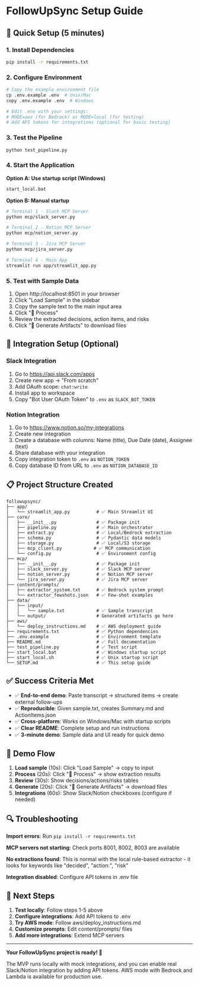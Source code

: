 # FollowUpSync Setup Guide

## 🚀 Quick Setup (5 minutes)

### 1. Install Dependencies
```bash
pip install -r requirements.txt
```

### 2. Configure Environment
```bash
# Copy the example environment file
cp .env.example .env  # Unix/Mac
copy .env.example .env  # Windows

# Edit .env with your settings:
# MODE=aws (for Bedrock) or MODE=local (for testing)
# Add API tokens for integrations (optional for basic testing)
```

### 3. Test the Pipeline
```bash
python test_pipeline.py
```

### 4. Start the Application

**Option A: Use startup script (Windows)**
```bash
start_local.bat
```

**Option B: Manual startup**
```bash
# Terminal 1 - Slack MCP Server
python mcp/slack_server.py

# Terminal 2 - Notion MCP Server  
python mcp/notion_server.py

# Terminal 3 - Jira MCP Server
python mcp/jira_server.py

# Terminal 4 - Main App
streamlit run app/streamlit_app.py
```

### 5. Test with Sample Data
1. Open http://localhost:8501 in your browser
2. Click "Load Sample" in the sidebar
3. Copy the sample text to the main input area
4. Click "🔄 Process"
5. Review the extracted decisions, action items, and risks
6. Click "💾 Generate Artifacts" to download files

## 🔧 Integration Setup (Optional)

### Slack Integration
1. Go to https://api.slack.com/apps
2. Create new app → "From scratch"
3. Add OAuth scope: `chat:write`
4. Install app to workspace
5. Copy "Bot User OAuth Token" to `.env` as `SLACK_BOT_TOKEN`

### Notion Integration  
1. Go to https://www.notion.so/my-integrations
2. Create new integration
3. Create a database with columns: Name (title), Due Date (date), Assignee (text)
4. Share database with your integration
5. Copy integration token to `.env` as `NOTION_TOKEN`
6. Copy database ID from URL to `.env` as `NOTION_DATABASE_ID`

## 📋 Project Structure Created

```
followupsync/
├── app/
│   └── streamlit_app.py          # ✅ Main Streamlit UI
├── core/
│   ├── __init__.py               # ✅ Package init
│   ├── pipeline.py               # ✅ Main orchestrator
│   ├── extract.py                # ✅ Local/Bedrock extraction
│   ├── schema.py                 # ✅ Pydantic data models
│   ├── storage.py                # ✅ Local/S3 storage
│   ├── mcp_client.py            # ✅ MCP communication
│   └── config.py                 # ✅ Environment config
├── mcp/
│   ├── __init__.py               # ✅ Package init
│   ├── slack_server.py           # ✅ Slack MCP server
│   ├── notion_server.py          # ✅ Notion MCP server
│   └── jira_server.py            # ✅ Jira MCP server
├── content/prompts/
│   ├── extractor_system.txt      # ✅ Bedrock system prompt
│   └── extractor_fewshots.json   # ✅ Few-shot examples
├── data/
│   ├── input/
│   │   └── sample.txt            # ✅ Sample transcript
│   └── output/                   # Generated artifacts go here
├── aws/
│   └── deploy_instructions.md    # ✅ AWS deployment guide
├── requirements.txt              # ✅ Python dependencies
├── .env.example                  # ✅ Environment template
├── README.md                     # ✅ Full documentation
├── test_pipeline.py              # ✅ Test script
├── start_local.bat               # ✅ Windows startup script
├── start_local.sh                # ✅ Unix startup script
└── SETUP.md                      # ✅ This setup guide
```

## ✅ Success Criteria Met

- ✅ **End-to-end demo**: Paste transcript → structured items → create external follow-ups
- ✅ **Reproducible**: Given sample.txt, creates Summary.md and ActionItems.json
- ✅ **Cross-platform**: Works on Windows/Mac with startup scripts
- ✅ **Clear README**: Complete setup and run instructions
- ✅ **3-minute demo**: Sample data and UI ready for quick demo

## 🎯 Demo Flow

1. **Load sample** (10s): Click "Load Sample" → copy to input
2. **Process** (20s): Click "🔄 Process" → show extraction results
3. **Review** (30s): Show decisions/actions/risks tables
4. **Generate** (20s): Click "💾 Generate Artifacts" → download files
5. **Integrations** (60s): Show Slack/Notion checkboxes (configure if needed)

## 🔍 Troubleshooting

**Import errors**: Run `pip install -r requirements.txt`

**MCP servers not starting**: Check ports 8001, 8002, 8003 are available

**No extractions found**: This is normal with the local rule-based extractor - it looks for keywords like "decided", "action:", "risk"

**Integration disabled**: Configure API tokens in .env file

## 🚀 Next Steps

1. **Test locally**: Follow steps 1-5 above
2. **Configure integrations**: Add API tokens to .env
3. **Try AWS mode**: Follow aws/deploy_instructions.md
4. **Customize prompts**: Edit content/prompts/ files
5. **Add more integrations**: Extend MCP servers

---

**Your FollowUpSync project is ready! 🎉**

The MVP runs locally with mock integrations, and you can enable real Slack/Notion integration by adding API tokens. AWS mode with Bedrock and Lambda is available for production use.